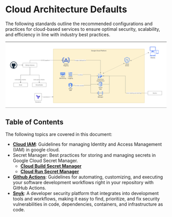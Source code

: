 # Cloud Architecture Defaults

The following standards outline the recommended configurations and practices for cloud-based services to ensure optimal security, scalability, and efficiency in line with industry best practices.

![Architecture](./architecture/assets/architecture.png)

## Table of Contents

The following topics are covered in this document:
- [**Cloud IAM**](./architecture/cloud_iam.md): Guidelines for managing Identity and Access Management (IAM) in google cloud.
- Secret Manager: Best practices for storing and managing secrets in Google Cloud Secret Manager.
  - [**Cloud Build Secret Manager**](architecture/gcp_secret_manager/secret_manager_cloud_build.md)
  - [**Cloud Run Secret Manager**](architecture/gcp_secret_manager/secret_manager_cloud_run.md)
- [**Github Actions**](./architecture/github_actions.md): Guidelines for automating, customizing, and executing your software development workflows right in your repository with GitHub Actions.
- [**Snyk**](./architecture/snyk.md): A developer security platform that integrates into development tools and workflows, making it easy to find, prioritize, and fix security vulnerabilities in code, dependencies, containers, and infrastructure as code.